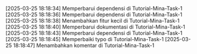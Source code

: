 [2025-03-25 18:18:34] Memperbarui dependensi di Tutorial-Mina-Task-1
[2025-03-25 18:18:36] Memperbarui dependensi di Tutorial-Mina-Task-1
[2025-03-25 18:18:38] Menambahkan fitur kecil di Tutorial-Mina-Task-1
[2025-03-25 18:18:40] Memperbarui dokumentasi di Tutorial-Mina-Task-1
[2025-03-25 18:18:43] Memperbarui dependensi di Tutorial-Mina-Task-1
[2025-03-25 18:18:45] Memperbaiki typo di Tutorial-Mina-Task-1
[2025-03-25 18:18:47] Menambahkan komentar di Tutorial-Mina-Task-1
